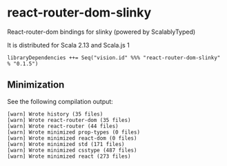 # react-router-dom-slinky

React-router-dom bindings for slinky (powered by ScalablyTyped)

It is distributed for Scala 2.13 and Scala.js 1

```
libraryDependencies ++= Seq("vision.id" %%% "react-router-dom-slinky" % "0.1.5") 
```

## Minimization

See the following compilation output:

```
[warn] Wrote history (35 files)
[warn] Wrote react-router-dom (35 files)
[warn] Wrote react-router (44 files)
[warn] Wrote minimized prop-types (0 files)
[warn] Wrote minimized react-dom (0 files)
[warn] Wrote minimized std (171 files)
[warn] Wrote minimized csstype (487 files)
[warn] Wrote minimized react (273 files)
```